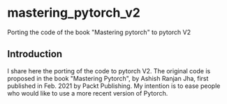# mastering_pytorch_v2
Porting the code of the book "Mastering pytorch" to pytorch V2

## Introduction
I share here the porting of the code to pytorch V2.
The original code is proposed in the book "Mastering Pytorch", by Ashish Ranjan Jha, first published in Feb. 2021 by Packt Publishing.
My intention is to ease people who would like to use a more recent version of Pytorch.

